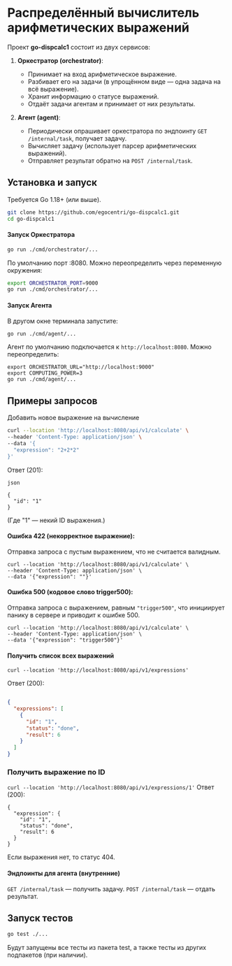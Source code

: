 # Распределённый вычислитель арифметических выражений
Проект **go-dispcalc1** состоит из двух сервисов:
1. **Оркестратор (orchestrator)**:
   - Принимает на вход арифметическое выражение.
   - Разбивает его на задачи (в упрощённом виде — одна задача на всё выражение).
   - Хранит информацию о статусе выражений.
   - Отдаёт задачи агентам и принимает от них результаты.

2. **Агент (agent)**:
   - Периодически опрашивает оркестратора по эндпоинту `GET /internal/task`, получает задачу.
   - Вычисляет задачу (использует парсер арифметических выражений).
   - Отправляет результат обратно на `POST /internal/task`.

## Установка и запуск

Требуется Go 1.18+ (или выше).

```bash
git clone https://github.com/egocentri/go-dispcalc1.git
cd go-dispcalc1
```

#### Запуск Оркестратора

```bash
go run ./cmd/orchestrator/...
```
По умолчанию порт :8080. Можно переопределить через переменную окружения:

```bash
export ORCHESTRATOR_PORT=9000
go run ./cmd/orchestrator/...
```
#### Запуск Агента
В другом окне терминала запустите:

```bash
go run ./cmd/agent/...
```
Агент по умолчанию подключается к ```http://localhost:8080```. Можно переопределить:

```
export ORCHESTRATOR_URL="http://localhost:9000"
export COMPUTING_POWER=3
go run ./cmd/agent/...
```
## Примеры запросов
Добавить новое выражение на вычисление
```bash
curl --location 'http://localhost:8080/api/v1/calculate' \
--header 'Content-Type: application/json' \
--data '{
  "expression": "2+2*2"
}'
```
Ответ (201):
```
json

{
  "id": "1"
}
```
(Где "1" — некий ID выражения.)
#### Ошибка 422 (некорректное выражение):
Отправка запроса с пустым выражением, что не считается валидным.
```
curl --location 'http://localhost:8080/api/v1/calculate' \
--header 'Content-Type: application/json' \
--data '{"expression": ""}'
```
#### Ошибка 500 (кодовое слово trigger500):
Отправка запроса с выражением, равным ```"trigger500"```, что инициирует панику в сервере и приводит к ошибке 500.
```
curl --location 'http://localhost:8080/api/v1/calculate' \
--header 'Content-Type: application/json' \
--data '{"expression": "trigger500"}'
```
#### Получить список всех выражений


 ```curl --location 'http://localhost:8080/api/v1/expressions'```


Ответ (200):

```json

{
  "expressions": [
    {
      "id": "1",
      "status": "done",
      "result": 6
    }
  ]
}
```

### Получить выражение по ID
```curl --location 'http://localhost:8080/api/v1/expressions/1'```
Ответ (200):
```
{
  "expression": {
    "id": "1",
    "status": "done",
    "result": 6
  }
}
```
Если выражения нет, то статус 404.

#### Эндпоинты для агента (внутренние)
```GET /internal/task```
— получить задачу.
``` POST /internal/task ```
— отдать результат.

## Запуск тестов
```bash
go test ./...
```
Будут запущены все тесты из пакета test, а также тесты из других подпакетов (при наличии).

